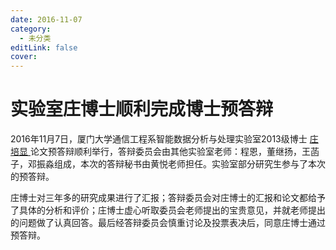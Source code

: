 ```yaml
---
date: 2016-11-07
category:
  - 未分类
editLink: false
cover: 
---
```



# 实验室庄博士顺利完成博士预答辩

2016年11月7日，厦门大学通信工程系智能数据分析与处理实验室2013级博士 [ 庄培显
](http://smartdsp.xmu.edu.cn/teamindex/pxzhuang.html)
论文预答辩顺利举行，答辩委员会由其他实验室老师：程恩，董继扬，王菡子，邓振淼组成，本次的答辩秘书由黄悦老师担任。实验室部分研究生参与了本次的预答辩。


<!-- more -->


庄博士对三年多的研究成果进行了汇报；答辩委员会对庄博士的汇报和论文都给予了具体的分析和评价；庄博士虚心听取委员会老师提出的宝贵意见，并就老师提出的问题做了认真回答。最后经答辩委员会慎重讨论及投票表决后，同意庄博士通过预答辩。

